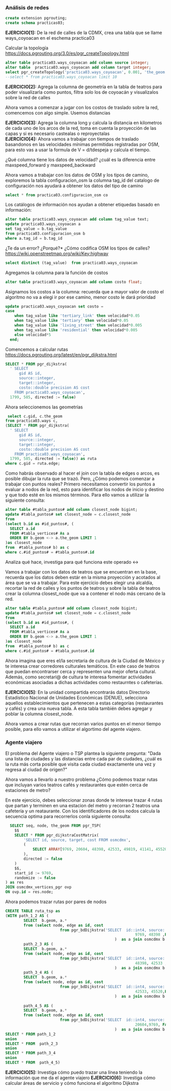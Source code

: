 ### Análisis de redes
``` sql
create extension pgrouting; 
create schema practicas03;
```

**EJERCICIO[1]:** De la red de calles de la CDMX, crea una tabla que se llame ways_coyoacan en el eschema practica03 



Calcular la topología https://docs.pgrouting.org/3.0/es/pgr_createTopology.html

``` sql
alter table practica03.ways_coyoacan add column source integer;
alter table  practica03.ways_coyoacan add column target integer;
select pgr_createTopology('practica03.ways_coyoacan', 0.001, 'the_geom', 'gid', 'source', 'target')
--select * from practica03.ways_coyoacan limit 10
``` 

**EJERCICIO[2]:** Agrega la columna de geometría en la tabla de teatros para poder visualizarla como puntos, filtra solo los de coyoacán y visualizalos sobre la red de calles


Ahora vamos a comenzar a jugar con los costos de traslado sobre la red, comencemos con algo simple. Usemos distancias

**EJERCICIO[3]:** Agrega la columna long y calcula la distancia en kilometros de cada uno de los arcos de la red, toma en cuenta la proyección de las capas y si es necesario castealas o reproyectalas  
**EJERCICIO[4]:** Ahora vamos a trabajar con tiempos de traslado basandonos en las velocidades mínimas permitidas registradas por OSM, para esto vas a usar la formula de V = d/tdespeja y calcula el tiempo.

¿Qué columna tiene los datos de velocidad? ¿cuál es la diferencia entre maxspeed_forward y maxspeed_backward

Ahora vamos a trabajar con los datos de OSM y los tipos de camino, exploremos la tabla configuracion_osm la columna tag_id del catalogo de configuración nos ayudará a obtener los datos del tipo de camino 

``` sql
select * from practica03.configuracion_osm co
``` 
Los catálogos de información nos ayudan a obtener etiquedas basado en información: 

``` sql
alter table practica03.ways_coyoacan add column tag_value text;
update practica03.ways_coyoacan a
set tag_value = b.tag_value
from practica03.configuracion_osm b
where a.tag_id = b.tag_id
``` 
¿Te da un error? ¿Porqué?*
¿Cómo codifica OSM los tipos de calles? https://wiki.openstreetmap.org/wiki/Key:highway

``` sql
select distinct (tag_value)  from practica03.ways_coyoacan    
``` 

Agregamos la columna para la función de costos

``` sql
alter table practica03.ways_coyoacan add column costo float;
``` 

Asignamos los costos a la columna: recuerda que a mayor valor de costo el algoritmo no va a elegi ir por ese camino, menor costo le dará prioridad

``` sql
update practica03.ways_coyoacan set costo =
case
    when tag_value like 'tertiary_link' then velocidad*0.05 
    when tag_value like 'tertiary' then velocidad*0.05 
    when tag_value like 'living_street' then velocidad*0.005
    when tag_value like 'residential' then velocidad*0.005
    else velocidad*5
  end;
``` 

Comencemos a calcular rutas 
https://docs.pgrouting.org/latest/en/pgr_dijkstra.html

``` sql
SELECT * FROM pgr_dijkstra(
  ' SELECT
      gid AS id,
      source::integer,
      target::integer,
      costo::double precision AS cost
    FROM practica03.ways_coyoacan',
  1799, 585, directed := false)
``` 
Ahora seleccionemos las geometrías
``` sql
 select c.gid, c.the_geom 
from practica03.ways c,
(SELECT * FROM pgr_dijkstra(
  ' SELECT
      gid AS id,
      source::integer,
      target::integer,
      costo::double precision AS cost
    FROM practica03.ways_coyoacan',
  1799, 585, directed := false)) as ruta
where c.gid = ruta.edge;
```
Como habrás observado al hacer el join con la tabla de edges o arcos, es posible dibujar la ruta que se trazó. Pero, ¿Cómo podemos comenzar a trabajar con puntos reales? Primero necesitamos convertir los puntos a evaluar a nodos de la red, esto para identificar los nodos de inicio y destino y que todo esté en los mismos términos. Para ello vamos a utilizar la siguiente consulta:  

```sql
alter table #tabla_puntos# add column closest_node bigint; 
update #tabla_puntos# set closest_node = c.closest_node
from  
(select b.id as #id_puntos#, (
  SELECT a.id
  FROM #tabla_vertices# As a
  ORDER BY b.geom <-> a.the_geom LIMIT 1
)as closest_node
from  #tabla_puntos# b) as c
where c.#id_puntos# = #tabla_puntos#.id
```
Analiza qué hace, investiga para qué funciona este operado <->

Vamos a trabajar con los datos de teatros que se encuentran en la base, recuerda que los datos deben estár en la misma proyección y acotados al área que se va a trabajar. Para este ejercicio debes elegir una alcaldía, recortar la red de calles y los puntos de teatros y sobre la tabla de teatros crear la columna closest_node que va a contener el nodo más cercano de la red. 

```sql
alter table #tabla_puntos# add column closest_node bigint; 
update #tabla_puntos# set closest_node = c.closest_node
from  
(select b.id as #id_puntos#, (
  SELECT a.id
  FROM #tabla_vertices# As a
  ORDER BY b.geom <-> a.the_geom LIMIT 1
)as closest_node
from  #tabla_puntos# b) as c
where c.#id_puntos# = #tabla_puntos#.id
```

Ahora imagina que eres el/la secretaria de cultura de la Ciudad de México y te interesa crear corredores culturales temáticos. En este caso de teatros que puedan encontrarser cerca y representen una mejor oferta cultural. Además, como secretari@ de cultura te interesa fomentar actividades económicas asociadas a dichas actividades como restaurntes o cafeterías. 

**EJERCICIO[5]:** En la unidad compartida encontrarás datos Directorio Estadístico Nacional de Unidades Económicas (DENUE), selecciona aquellos establecimientos que pertenecen a estas categorías (restaurantes y cafés) y crea una nueva tabla. A esta tabla también debes agregar y poblar la columna closest_node. 

Ahora vamos a crear rutas que recorran varios puntos en el menor tiempo posible, para ello vamos a utilizar el algortimo del agente viajero. 

### Agente viajero

El problema del Agente viajero o TSP plantea la siguiente pregunta: 
"Dada una lista de ciudades y las distancias entre cada par de ciudades, ¿cuál es la ruta más corta posible que visita cada ciudad exactamente una vez y regresa al ciudad de origen?"

Ahora vamos a llevarlo a nuestro problema
¿Cómo podemos trazar rutas que incluyan varios teatros cafés y restaurantes que estén cerca de estaciones de metro? 

En este ejercicio, debes seleccionar zonas donde te interese trazar 4 rutas que partan y terminen en una estacion del metro y recorran 2 teatros una cafetería y un reataurante. Con los identificadores de los nodos calcula la secuencia optima para recorrerlos conla siguiente consulta: 


```sql
  SELECT seq, node, the_geom FROM pgr_TSP(
    $$
    SELECT * FROM pgr_dijkstraCostMatrix(
        'SELECT id, source, target, cost FROM osmcdmx',
        (
            SELECT ARRAY[9769, 20604, 48398, 42533, 49819, 41141, 45520] node_array
        ),
        directed := false
    )
    $$,
    start_id := 9769,
    randomize := false
) as res
JOIN osmcdmx_vertices_pgr ovp 
ON ovp.id = res.node;
```

Ahora podemos trazar rutas por pares de nodos 

```sql
CREATE TABLE ruta_tsp as
(WITH path_1_2 AS (
        SELECT  b.geom, a.*
		from (select node, edge as id, cost
						from pgr_bdDijkstra('SELECT  id::int4, source::int4 ,target::int4,  cost FROM  osmcdmx',
														 9769, 48398 ,FALSE)
												)  as a join osmcdmx b on a.id = b.id),
		path_2_3 AS (
        SELECT  b.geom, a.*
		from (select node, edge as id, cost
						from pgr_bdDijkstra('SELECT  id::int4, source::int4 ,target::int4,  cost FROM  osmcdmx',
														 48398, 42533 ,FALSE)
												)  as a join osmcdmx b on a.id = b.id),  
		path_3_4 AS (
        SELECT  b.geom, a.*
		from (select node, edge as id, cost
						from pgr_bdDijkstra('SELECT  id::int4, source::int4 ,target::int4,  cost FROM  osmcdmx',
														 42533, 45520,FALSE)
												)  as a join osmcdmx b on a.id = b.id),
												
        path_4_5 AS (
        SELECT  b.geom, a.*
		from (select node, edge as id, cost
						from pgr_bdDijkstra('SELECT  id::int4, source::int4 ,target::int4,  cost FROM  osmcdmx',
														 20604,9769, FALSE)
												)  as a join osmcdmx b on a.id = b.id)
SELECT * FROM path_1_2
union
SELECT * FROM  path_2_3
union
SELECT * FROM path_3_4
union
SELECT * FROM  path_4_5)
```

**EJERCICIO[5]:** Investiga cómo puedo trazar una línea teniendo la información que me da el agente viajero
**EJERCICIO[6]:** Investiga cómo calcular áreas de servicio y cómo funciona el algoritmo Dijkstra 

